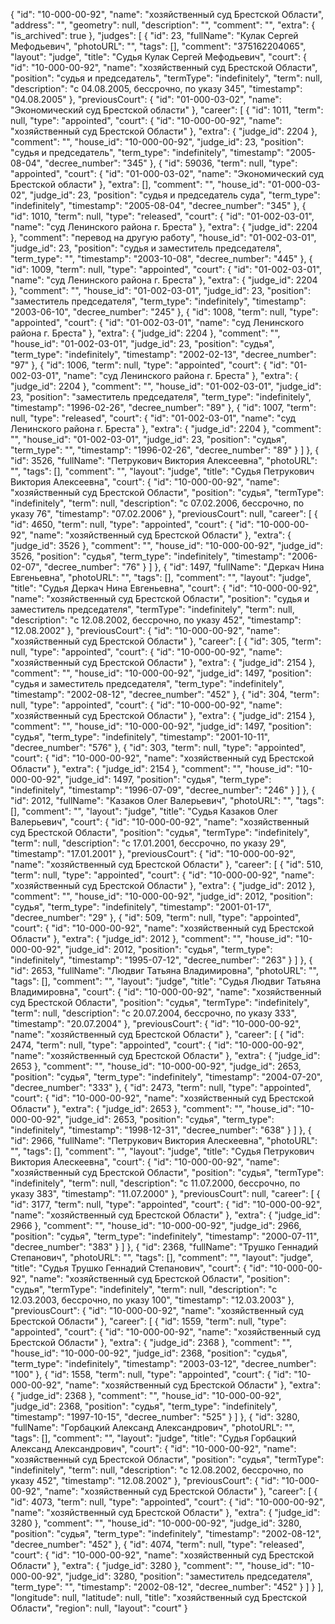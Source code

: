 {
    "id": "10-000-00-92",
    "name": "хозяйственный суд Брестской Области",
    "address": "",
    "geometry": null,
    "description": "",
    "comment": "",
    "extra": {
        "is_archived": true
    },
    "judges": [
        {
            "id": 23,
            "fullName": "Кулак Сергей Мефодьевич",
            "photoURL": "",
            "tags": [],
            "comment": "375162204065",
            "layout": "judge",
            "title": "Судья Кулак Сергей Мефодьевич",
            "court": {
                "id": "10-000-00-92",
                "name": "хозяйственный суд Брестской Области",
                "position": "судья и председатель",
                "termType": "indefinitely",
                "term": null,
                "description": "c 04.08.2005, бессрочно, по указу 345",
                "timestamp": "04.08.2005"
            },
            "previousCourt": {
                "id": "01-000-03-02",
                "name": "Экономический суд Брестской области"
            },
            "career": [
                {
                    "id": 1011,
                    "term": null,
                    "type": "appointed",
                    "court": {
                        "id": "10-000-00-92",
                        "name": "хозяйственный суд Брестской Области"
                    },
                    "extra": {
                        "judge_id": 2204
                    },
                    "comment": "",
                    "house_id": "10-000-00-92",
                    "judge_id": 23,
                    "position": "судья и председатель",
                    "term_type": "indefinitely",
                    "timestamp": "2005-08-04",
                    "decree_number": "345"
                },
                {
                    "id": 59036,
                    "term": null,
                    "type": "appointed",
                    "court": {
                        "id": "01-000-03-02",
                        "name": "Экономический суд Брестской области"
                    },
                    "extra": [],
                    "comment": "",
                    "house_id": "01-000-03-02",
                    "judge_id": 23,
                    "position": "судья и председатель суда",
                    "term_type": "indefinitely",
                    "timestamp": "2005-08-04",
                    "decree_number": "345"
                },
                {
                    "id": 1010,
                    "term": null,
                    "type": "released",
                    "court": {
                        "id": "01-002-03-01",
                        "name": "суд Ленинского района г. Бреста"
                    },
                    "extra": {
                        "judge_id": 2204
                    },
                    "comment": "перевод на другую работу",
                    "house_id": "01-002-03-01",
                    "judge_id": 23,
                    "position": "судья и заместитель председателя",
                    "term_type": "",
                    "timestamp": "2003-10-08",
                    "decree_number": "445"
                },
                {
                    "id": 1009,
                    "term": null,
                    "type": "appointed",
                    "court": {
                        "id": "01-002-03-01",
                        "name": "суд Ленинского района г. Бреста"
                    },
                    "extra": {
                        "judge_id": 2204
                    },
                    "comment": "",
                    "house_id": "01-002-03-01",
                    "judge_id": 23,
                    "position": "заместитель председателя",
                    "term_type": "indefinitely",
                    "timestamp": "2003-06-10",
                    "decree_number": "245"
                },
                {
                    "id": 1008,
                    "term": null,
                    "type": "appointed",
                    "court": {
                        "id": "01-002-03-01",
                        "name": "суд Ленинского района г. Бреста"
                    },
                    "extra": {
                        "judge_id": 2204
                    },
                    "comment": "",
                    "house_id": "01-002-03-01",
                    "judge_id": 23,
                    "position": "судья",
                    "term_type": "indefinitely",
                    "timestamp": "2002-02-13",
                    "decree_number": "97"
                },
                {
                    "id": 1006,
                    "term": null,
                    "type": "appointed",
                    "court": {
                        "id": "01-002-03-01",
                        "name": "суд Ленинского района г. Бреста"
                    },
                    "extra": {
                        "judge_id": 2204
                    },
                    "comment": "",
                    "house_id": "01-002-03-01",
                    "judge_id": 23,
                    "position": "заместитель председателя",
                    "term_type": "indefinitely",
                    "timestamp": "1996-02-26",
                    "decree_number": "89"
                },
                {
                    "id": 1007,
                    "term": null,
                    "type": "released",
                    "court": {
                        "id": "01-002-03-01",
                        "name": "суд Ленинского района г. Бреста"
                    },
                    "extra": {
                        "judge_id": 2204
                    },
                    "comment": "",
                    "house_id": "01-002-03-01",
                    "judge_id": 23,
                    "position": "судья",
                    "term_type": "",
                    "timestamp": "1996-02-26",
                    "decree_number": "89"
                }
            ]
        },
        {
            "id": 3526,
            "fullName": "Петрукович Виктория Алексеевна",
            "photoURL": "",
            "tags": [],
            "comment": "",
            "layout": "judge",
            "title": "Судья Петрукович Виктория Алексеевна",
            "court": {
                "id": "10-000-00-92",
                "name": "хозяйственный суд Брестской Области",
                "position": "судья",
                "termType": "indefinitely",
                "term": null,
                "description": "c 07.02.2006, бессрочно, по указу 76",
                "timestamp": "07.02.2006"
            },
            "previousCourt": null,
            "career": [
                {
                    "id": 4650,
                    "term": null,
                    "type": "appointed",
                    "court": {
                        "id": "10-000-00-92",
                        "name": "хозяйственный суд Брестской Области"
                    },
                    "extra": {
                        "judge_id": 3526
                    },
                    "comment": "",
                    "house_id": "10-000-00-92",
                    "judge_id": 3526,
                    "position": "судья",
                    "term_type": "indefinitely",
                    "timestamp": "2006-02-07",
                    "decree_number": "76"
                }
            ]
        },
        {
            "id": 1497,
            "fullName": "Деркач Нина Евгеньевна",
            "photoURL": "",
            "tags": [],
            "comment": "",
            "layout": "judge",
            "title": "Судья Деркач Нина Евгеньевна",
            "court": {
                "id": "10-000-00-92",
                "name": "хозяйственный суд Брестской Области",
                "position": "судья и заместитель председателя",
                "termType": "indefinitely",
                "term": null,
                "description": "c 12.08.2002, бессрочно, по указу 452",
                "timestamp": "12.08.2002"
            },
            "previousCourt": {
                "id": "10-000-00-92",
                "name": "хозяйственный суд Брестской Области"
            },
            "career": [
                {
                    "id": 305,
                    "term": null,
                    "type": "appointed",
                    "court": {
                        "id": "10-000-00-92",
                        "name": "хозяйственный суд Брестской Области"
                    },
                    "extra": {
                        "judge_id": 2154
                    },
                    "comment": "",
                    "house_id": "10-000-00-92",
                    "judge_id": 1497,
                    "position": "судья и заместитель председателя",
                    "term_type": "indefinitely",
                    "timestamp": "2002-08-12",
                    "decree_number": "452"
                },
                {
                    "id": 304,
                    "term": null,
                    "type": "appointed",
                    "court": {
                        "id": "10-000-00-92",
                        "name": "хозяйственный суд Брестской Области"
                    },
                    "extra": {
                        "judge_id": 2154
                    },
                    "comment": "",
                    "house_id": "10-000-00-92",
                    "judge_id": 1497,
                    "position": "судья",
                    "term_type": "indefinitely",
                    "timestamp": "2001-10-11",
                    "decree_number": "576"
                },
                {
                    "id": 303,
                    "term": null,
                    "type": "appointed",
                    "court": {
                        "id": "10-000-00-92",
                        "name": "хозяйственный суд Брестской Области"
                    },
                    "extra": {
                        "judge_id": 2154
                    },
                    "comment": "",
                    "house_id": "10-000-00-92",
                    "judge_id": 1497,
                    "position": "судья",
                    "term_type": "indefinitely",
                    "timestamp": "1996-07-09",
                    "decree_number": "246"
                }
            ]
        },
        {
            "id": 2012,
            "fullName": "Казаков Олег Валерьевич",
            "photoURL": "",
            "tags": [],
            "comment": "",
            "layout": "judge",
            "title": "Судья Казаков Олег Валерьевич",
            "court": {
                "id": "10-000-00-92",
                "name": "хозяйственный суд Брестской Области",
                "position": "судья",
                "termType": "indefinitely",
                "term": null,
                "description": "c 17.01.2001, бессрочно, по указу 29",
                "timestamp": "17.01.2001"
            },
            "previousCourt": {
                "id": "10-000-00-92",
                "name": "хозяйственный суд Брестской Области"
            },
            "career": [
                {
                    "id": 510,
                    "term": null,
                    "type": "appointed",
                    "court": {
                        "id": "10-000-00-92",
                        "name": "хозяйственный суд Брестской Области"
                    },
                    "extra": {
                        "judge_id": 2012
                    },
                    "comment": "",
                    "house_id": "10-000-00-92",
                    "judge_id": 2012,
                    "position": "судья",
                    "term_type": "indefinitely",
                    "timestamp": "2001-01-17",
                    "decree_number": "29"
                },
                {
                    "id": 509,
                    "term": null,
                    "type": "appointed",
                    "court": {
                        "id": "10-000-00-92",
                        "name": "хозяйственный суд Брестской Области"
                    },
                    "extra": {
                        "judge_id": 2012
                    },
                    "comment": "",
                    "house_id": "10-000-00-92",
                    "judge_id": 2012,
                    "position": "судья",
                    "term_type": "indefinitely",
                    "timestamp": "1995-07-12",
                    "decree_number": "263"
                }
            ]
        },
        {
            "id": 2653,
            "fullName": "Людвиг Татьяна Владимировна",
            "photoURL": "",
            "tags": [],
            "comment": "",
            "layout": "judge",
            "title": "Судья Людвиг Татьяна Владимировна",
            "court": {
                "id": "10-000-00-92",
                "name": "хозяйственный суд Брестской Области",
                "position": "судья",
                "termType": "indefinitely",
                "term": null,
                "description": "c 20.07.2004, бессрочно, по указу 333",
                "timestamp": "20.07.2004"
            },
            "previousCourt": {
                "id": "10-000-00-92",
                "name": "хозяйственный суд Брестской Области"
            },
            "career": [
                {
                    "id": 2474,
                    "term": null,
                    "type": "appointed",
                    "court": {
                        "id": "10-000-00-92",
                        "name": "хозяйственный суд Брестской Области"
                    },
                    "extra": {
                        "judge_id": 2653
                    },
                    "comment": "",
                    "house_id": "10-000-00-92",
                    "judge_id": 2653,
                    "position": "судья",
                    "term_type": "indefinitely",
                    "timestamp": "2004-07-20",
                    "decree_number": "333"
                },
                {
                    "id": 2473,
                    "term": null,
                    "type": "appointed",
                    "court": {
                        "id": "10-000-00-92",
                        "name": "хозяйственный суд Брестской Области"
                    },
                    "extra": {
                        "judge_id": 2653
                    },
                    "comment": "",
                    "house_id": "10-000-00-92",
                    "judge_id": 2653,
                    "position": "судья",
                    "term_type": "indefinitely",
                    "timestamp": "1998-12-31",
                    "decree_number": "638"
                }
            ]
        },
        {
            "id": 2966,
            "fullName": "Петрукович Виктория Алескеевна",
            "photoURL": "",
            "tags": [],
            "comment": "",
            "layout": "judge",
            "title": "Судья Петрукович Виктория Алескеевна",
            "court": {
                "id": "10-000-00-92",
                "name": "хозяйственный суд Брестской Области",
                "position": "судья",
                "termType": "indefinitely",
                "term": null,
                "description": "c 11.07.2000, бессрочно, по указу 383",
                "timestamp": "11.07.2000"
            },
            "previousCourt": null,
            "career": [
                {
                    "id": 3177,
                    "term": null,
                    "type": "appointed",
                    "court": {
                        "id": "10-000-00-92",
                        "name": "хозяйственный суд Брестской Области"
                    },
                    "extra": {
                        "judge_id": 2966
                    },
                    "comment": "",
                    "house_id": "10-000-00-92",
                    "judge_id": 2966,
                    "position": "судья",
                    "term_type": "indefinitely",
                    "timestamp": "2000-07-11",
                    "decree_number": "383"
                }
            ]
        },
        {
            "id": 2368,
            "fullName": "Трушко Геннадий Степанович",
            "photoURL": "",
            "tags": [],
            "comment": "",
            "layout": "judge",
            "title": "Судья Трушко Геннадий Степанович",
            "court": {
                "id": "10-000-00-92",
                "name": "хозяйственный суд Брестской Области",
                "position": "судья",
                "termType": "indefinitely",
                "term": null,
                "description": "c 12.03.2003, бессрочно, по указу 100",
                "timestamp": "12.03.2003"
            },
            "previousCourt": {
                "id": "10-000-00-92",
                "name": "хозяйственный суд Брестской Области"
            },
            "career": [
                {
                    "id": 1559,
                    "term": null,
                    "type": "appointed",
                    "court": {
                        "id": "10-000-00-92",
                        "name": "хозяйственный суд Брестской Области"
                    },
                    "extra": {
                        "judge_id": 2368
                    },
                    "comment": "",
                    "house_id": "10-000-00-92",
                    "judge_id": 2368,
                    "position": "судья",
                    "term_type": "indefinitely",
                    "timestamp": "2003-03-12",
                    "decree_number": "100"
                },
                {
                    "id": 1558,
                    "term": null,
                    "type": "appointed",
                    "court": {
                        "id": "10-000-00-92",
                        "name": "хозяйственный суд Брестской Области"
                    },
                    "extra": {
                        "judge_id": 2368
                    },
                    "comment": "",
                    "house_id": "10-000-00-92",
                    "judge_id": 2368,
                    "position": "судья",
                    "term_type": "indefinitely",
                    "timestamp": "1997-10-15",
                    "decree_number": "525"
                }
            ]
        },
        {
            "id": 3280,
            "fullName": "Горбацкий Александ Александрович",
            "photoURL": "",
            "tags": [],
            "comment": "",
            "layout": "judge",
            "title": "Судья Горбацкий Александ Александрович",
            "court": {
                "id": "10-000-00-92",
                "name": "хозяйственный суд Брестской Области",
                "position": "судья",
                "termType": "indefinitely",
                "term": null,
                "description": "c 12.08.2002, бессрочно, по указу 452",
                "timestamp": "12.08.2002"
            },
            "previousCourt": {
                "id": "10-000-00-92",
                "name": "хозяйственный суд Брестской Области"
            },
            "career": [
                {
                    "id": 4073,
                    "term": null,
                    "type": "appointed",
                    "court": {
                        "id": "10-000-00-92",
                        "name": "хозяйственный суд Брестской Области"
                    },
                    "extra": {
                        "judge_id": 3280
                    },
                    "comment": "",
                    "house_id": "10-000-00-92",
                    "judge_id": 3280,
                    "position": "судья",
                    "term_type": "indefinitely",
                    "timestamp": "2002-08-12",
                    "decree_number": "452"
                },
                {
                    "id": 4074,
                    "term": null,
                    "type": "released",
                    "court": {
                        "id": "10-000-00-92",
                        "name": "хозяйственный суд Брестской Области"
                    },
                    "extra": {
                        "judge_id": 3280
                    },
                    "comment": "",
                    "house_id": "10-000-00-92",
                    "judge_id": 3280,
                    "position": "заместитель председателя",
                    "term_type": "",
                    "timestamp": "2002-08-12",
                    "decree_number": "452"
                }
            ]
        }
    ],
    "longitude": null,
    "latitude": null,
    "title": "хозяйственный суд Брестской Области",
    "region": null,
    "layout": "court"
}